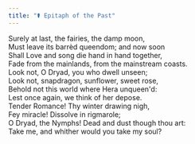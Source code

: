 ```yaml
---
title: "⚰️ Epitaph of the Past"
---
```


Surely at last, the fairies, the damp moon,<br>
Must leave its barrèd queendom; and now soon<br>
Shall Love and song die hand in hand together,<br>
Fade from the mainlands, from the mainstream coasts.<br>
Look not, O Dryad, you who dwell unseen;<br>
Look not, snapdragon, sunflower, sweet rose,<br>
Behold not this world where Hera unqueen'd:<br>
Lest once again, we think of her depose.<br>
Tender Romance! Thy winter drawing nigh,<br>
Fey miracle! Dissolve in rigmarole;<br>
O Dryad, the Nymphs! Dead and dust though thou art:<br>
Take me, and whither would you take my soul?<br>
